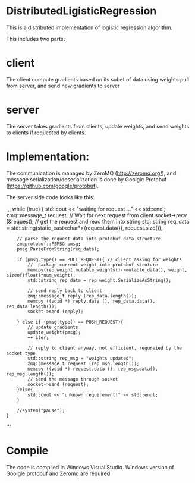 # DistributedLigisticRegression
This is a distributed implementation of logistic regression algorithm.

This includes two parts: 

# client

The client compute gradients based on its subet of data using weights pull from server, and send new gradients to server

# server

The server takes gradients from clients, update weights, and send weights to clients if requested by clients.

# Implementation:

The communication is managed by ZeroMQ (http://zeromq.org/), and message serialization/deserialization is done by 
Goolgle Protobuf (https://github.com/google/protobuf).

The server side code looks like this:

,,,
while (true) {
		std::cout << "waiting for request ..." << std::endl;
        zmq::message_t request;
        //  Wait for next request from client
        socket->recv (&request);
		// get the request and read them into string
		std::string req_data = std::string(static_cast<char*>(request.data()), request.size());

		// parse the request data into protobuf data structure
		zmqprotobuf::PSMSG pmsg;
		pmsg.ParseFromString(req_data);
		
		if (pmsg.type() == PULL_REQUEST){ // client asking for weights
			//  package current weight into protobuf struture 
			memcpy(rep_weight.mutable_weights()->mutable_data(), weight, sizeof(float)*num_weight);
			std::string rep_data = rep_weight.SerializeAsString();

			// send reply back to client
			zmq::message_t reply (rep_data.length());
			memcpy ((void *) reply.data (), rep_data.data(), rep_data.length());
			socket->send (reply);

		} else if (pmsg.type() == PUSH_REQUEST){
			// update gradients
			update_weight(pmsg);
			++ iter;

			// reply to client anyway, not efficient, requreied by the socket type
			std::string rep_msg = "weights updated"; 
			zmq::message_t request (rep_msg.length());
			memcpy ((void *) request.data (), rep_msg.data(), rep_msg.length());
			// send the message through socket
			socket->send (request);
		}else{
			std::cout << "unknown requirement!" << std::endl;
		}

		//system("pause");
    }
'''

# Compile

The code is compiled in Windows Visual Studio. Windows version of Goolgle protobuf and Zeromq are required. 
